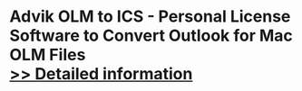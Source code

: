 # Advik OLM to ICS - Personal License<br />Software to Convert Outlook for Mac OLM Files<br />[>> Detailed information](https://secure.shareit.com/shareit/product.html?productid=300807094&affiliateid=200057808)